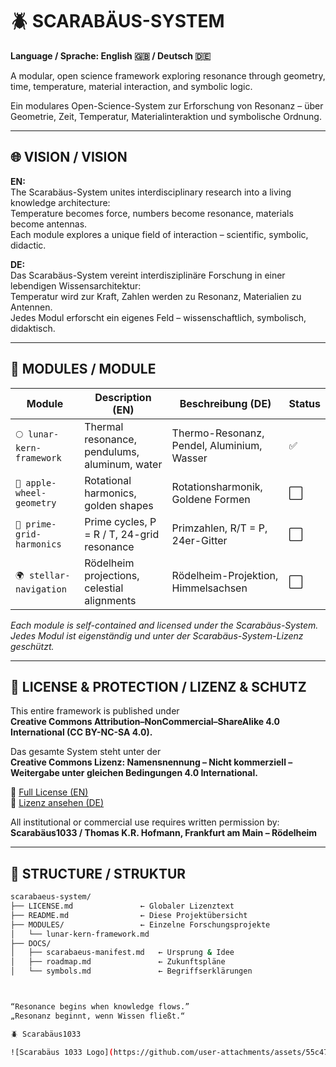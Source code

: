 # 🪲 SCARABÄUS-SYSTEM

**Language / Sprache: English 🇬🇧 / Deutsch 🇩🇪**

A modular, open science framework exploring resonance through geometry, time, temperature, material interaction, and symbolic logic.

Ein modulares Open-Science-System zur Erforschung von Resonanz – über Geometrie, Zeit, Temperatur, Materialinteraktion und symbolische Ordnung.

---

## 🌐 VISION / VISION

**EN:**  
The Scarabäus-System unites interdisciplinary research into a living knowledge architecture:  
Temperature becomes force, numbers become resonance, materials become antennas.  
Each module explores a unique field of interaction – scientific, symbolic, didactic.

**DE:**  
Das Scarabäus-System vereint interdisziplinäre Forschung in einer lebendigen Wissensarchitektur:  
Temperatur wird zur Kraft, Zahlen werden zu Resonanz, Materialien zu Antennen.  
Jedes Modul erforscht ein eigenes Feld – wissenschaftlich, symbolisch, didaktisch.

---

## 🔹 MODULES / MODULE

| Module                   | Description (EN)                                   | Beschreibung (DE)                               | Status |
|--------------------------|----------------------------------------------------|--------------------------------------------------|--------|
| `🌕 lunar-kern-framework` | Thermal resonance, pendulums, aluminum, water      | Thermo-Resonanz, Pendel, Aluminium, Wasser       | ✅ |
| `📐 apple-wheel-geometry` | Rotational harmonics, golden shapes                | Rotationsharmonik, Goldene Formen                | ⬜ |
| `🔢 prime-grid-harmonics` | Prime cycles, P = R / T, 24-grid resonance          | Primzahlen, R/T = P, 24er-Gitter                 | ⬜ |
| `🌍 stellar-navigation`   | Rödelheim projections, celestial alignments        | Rödelheim-Projektion, Himmelsachsen              | ⬜ |

*Each module is self-contained and licensed under the Scarabäus-System.*  
*Jedes Modul ist eigenständig und unter der Scarabäus-System-Lizenz geschützt.*

---

## 📜 LICENSE & PROTECTION / LIZENZ & SCHUTZ

This entire framework is published under  
**Creative Commons Attribution–NonCommercial–ShareAlike 4.0 International (CC BY-NC-SA 4.0).**

Das gesamte System steht unter der  
**Creative Commons Lizenz: Namensnennung – Nicht kommerziell – Weitergabe unter gleichen Bedingungen 4.0 International.**

🔗 [Full License (EN)](https://creativecommons.org/licenses/by-nc-sa/4.0/)  
🔗 [Lizenz ansehen (DE)](https://creativecommons.org/licenses/by-nc-sa/4.0/deed.de)

All institutional or commercial use requires written permission by:  
**Scarabäus1033 / Thomas K.R. Hofmann, Frankfurt am Main – Rödelheim**

---

## 🧾 STRUCTURE / STRUKTUR

```bash
scarabaeus-system/
├── LICENSE.md               ← Globaler Lizenztext
├── README.md                ← Diese Projektübersicht
├── MODULES/                 ← Einzelne Forschungsprojekte
│   └── lunar-kern-framework.md
├── DOCS/
│   ├── scarabaeus-manifest.md   ← Ursprung & Idee
│   ├── roadmap.md               ← Zukunftspläne
│   └── symbols.md               ← Begriffserklärungen



“Resonance begins when knowledge flows.”
„Resonanz beginnt, wenn Wissen fließt.“

🪲 Scarabäus1033

![Scarabäus 1033 Logo](https://github.com/user-attachments/assets/55c47205-bba1-4afb-8e7f-1dbbc0b19d12)

